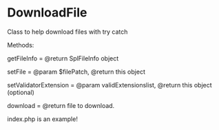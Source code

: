 # DownloadFile
Class to help download files with try catch

Methods:

getFileInfo = @return SplFileInfo object 

setFile = @param $filePatch, @return this object

setValidatorExtension = @param validExtensionslist, @return this object (optional)

download = @return file to download.

index.php is an example!
